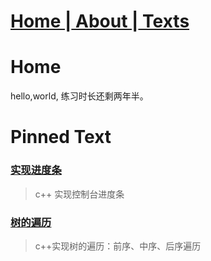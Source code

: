 # [ Home ](https://ga0wei.github.io/)|[ About ](about)|[ Texts ](allTexts)

# Home

hello,world, 练习时长还剩两年半。


# Pinned Text

### [实现进度条](subPages/cpp/cpp_processBar)
> c++ 实现控制台进度条

### [树的遍历](subPages/cpp/Tree_traversal_iterately)
> c++实现树的遍历：前序、中序、后序遍历





